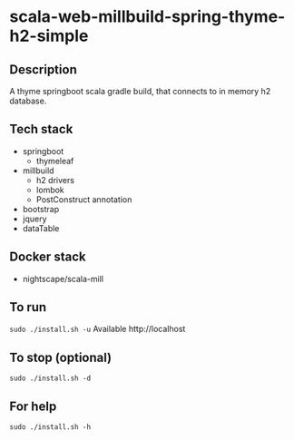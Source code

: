 # scala-web-millbuild-spring-thyme-h2-simple

## Description
A thyme springboot scala gradle build,
that connects to in memory h2 database.

## Tech stack
- springboot
  - thymeleaf
- millbuild
  - h2 drivers
  - lombok
  - PostConstruct annotation
- bootstrap
- jquery
- dataTable

## Docker stack
- nightscape/scala-mill

## To run
`sudo ./install.sh -u`
Available http://localhost

## To stop (optional)
`sudo ./install.sh -d`

## For help
`sudo ./install.sh -h`
